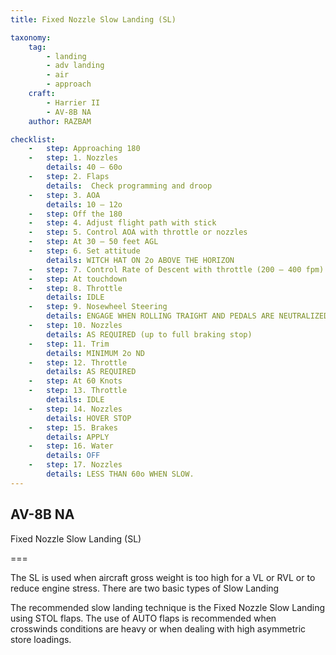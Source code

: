 ```yaml
---
title: Fixed Nozzle Slow Landing (SL) 

taxonomy:
    tag:
        - landing
        - adv landing
        - air
        - approach
    craft:
        - Harrier II
        - AV-8B NA
    author: RAZBAM

checklist:
    -   step: Approaching 180 
    -   step: 1. Nozzles 
        details: 40 – 60o 
    -   step: 2. Flaps
        details:  Check programming and droop 
    -   step: 3. AOA 
        details: 10 – 12o 
    -   step: Off the 180 
    -   step: 4. Adjust flight path with stick  
    -   step: 5. Control AOA with throttle or nozzles  
    -   step: At 30 – 50 feet AGL 
    -   step: 6. Set attitude 
        details: WITCH HAT ON 2o ABOVE THE HORIZON 
    -   step: 7. Control Rate of Descent with throttle (200 – 400 fpm).  
    -   step: At touchdown 
    -   step: 8. Throttle 
        details: IDLE 
    -   step: 9. Nosewheel Steering 
        details: ENGAGE WHEN ROLLING TRAIGHT AND PEDALS ARE NEUTRALIZED 
    -   step: 10. Nozzles 
        details: AS REQUIRED (up to full braking stop) 
    -   step: 11. Trim 
        details: MINIMUM 2o ND 
    -   step: 12. Throttle 
        details: AS REQUIRED 
    -   step: At 60 Knots 
    -   step: 13. Throttle 
        details: IDLE 
    -   step: 14. Nozzles 
        details: HOVER STOP 
    -   step: 15. Brakes 
        details: APPLY 
    -   step: 16. Water 
        details: OFF 
    -   step: 17. Nozzles 
        details: LESS THAN 60o WHEN SLOW. 
---
```


## AV-8B NA 
Fixed Nozzle Slow Landing (SL) 

===

The SL is used when aircraft gross weight is too high for a VL or RVL or to reduce engine stress. There are two basic types of Slow Landing

The recommended slow landing technique is the Fixed Nozzle Slow Landing using STOL flaps. The use of AUTO flaps is recommended when crosswinds conditions are heavy or when dealing with high asymmetric store loadings. 
